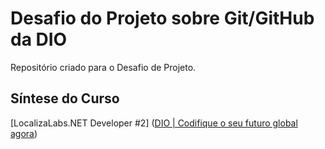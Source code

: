 # Desafio do Projeto sobre Git/GitHub da DIO
Repositório criado para o Desafio de Projeto.

## Síntese do Curso
[LocalizaLabs.NET Developer #2] ([DIO | Codifique o seu futuro global agora](https://web.dio.me/track/localiza-net-developer-2?tab=path))
